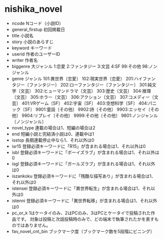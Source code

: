 # nishika_novel
- ncode	Nコード（小説ID）
- general_firstup	初回掲載日
- title	小説名
- story	小説のあらすじ
- keyword	キーワード
- userid	作者のユーザーID
- writer	作者名
- biggenre	大ジャンル 1:恋愛 2:ファンタジー 3:文芸 4:SF 99:その他 98:ノンジャンル
- genre	ジャンル 101:異世界〔恋愛〕 102:現実世界〔恋愛〕 201:ハイファンタジー〔ファンタジー〕 202:ローファンタジー〔ファンタジー〕 301:純文学〔文芸〕 302:ヒューマンドラマ〔文芸〕 303:歴史〔文芸〕 304:推理〔文芸〕 305:ホラー〔文芸〕 306:アクション〔文芸〕 307:コメディー〔文芸〕 401:VRゲーム〔SF〕 402:宇宙〔SF〕 403:空想科学〔SF〕 404:パニック〔SF〕 9901:童話〔その他〕 9902:詩〔その他〕 9903:エッセイ〔その他〕 9904:リプレイ〔その他〕 9999:その他〔その他〕 9801:ノンジャンル〔ノンジャンル〕
- novel_type	連載の場合は1、短編の場合は2
- end	短編小説と完結済小説は0、連載中は1
- isstop	長期連載停止中なら1、それ以外は0
- isr15	登録必須キーワードに「R15」が含まれる場合は1、それ以外は0
- isbl	登録必須キーワードに「ボーイズラブ」が含まれる場合は1、それ以外は0
- isgl	登録必須キーワードに「ガールズラブ」が含まれる場合は1、それ以外は0
- iszankoku	登録必須キーワードに「残酷な描写あり」が含まれる場合は1、それ以外は0
- istensei	登録必須キーワードに「異世界転生」が含まれる場合は1、それ以外は0
- istenni	登録必須キーワードに「異世界転移」が含まれる場合は1、それ以外は0
- pc_or_k	1はケータイのみ、2はPCのみ、3はPCとケータイで投稿された作品です。 対象は投稿と次話投稿時のみで、どの端末で執筆されたかを表すものではありません。
- fav_novel_cnt_bin	ブックマーク度（ブックマーク数を5段階にビニング）
